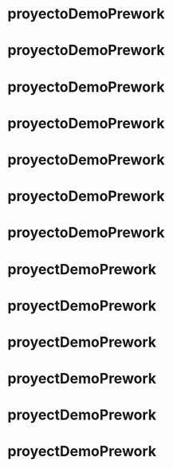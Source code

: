 # proyectoDemoPrework
# proyectoDemoPrework
# proyectoDemoPrework
# proyectoDemoPrework
# proyectoDemoPrework
# proyectoDemoPrework
# proyectoDemoPrework
# proyectDemoPrework
# proyectDemoPrework
# proyectDemoPrework
# proyectDemoPrework
# proyectDemoPrework
# proyectDemoPrework
